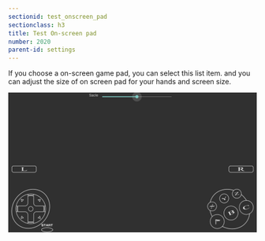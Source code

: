 ```yaml
---
sectionid: test_onscreen_pad
sectionclass: h3
title: Test On-screen pad
number: 2020
parent-id: settings
---
```

  If you choose a on-screen game pad, you can select this list item. and you can adjust the size of on screen pad for your hands and screen size.  
  
  ![](img/onscreenpad.jpg)
  
